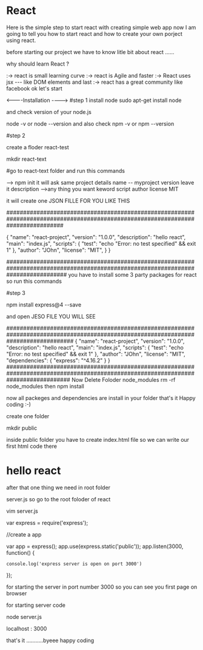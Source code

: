 # React


<p> Here is the simple step to start react with creating simple web app now I am going to tell you how to start  react and how to 
create your own porject using react.</p> 
before starting our project we have to know litle bit about react ......

why  should learn React ?

  :->  react is small learning curve
  :-> react is Agile  and faster
  :-> React uses jsx --- like DOM elements
  and last
  :-> react has a great community   like facebook 
  ok let's start 

<----Installation ---->
#step 1
install node
sudo apt-get install node 

and check version of your node.js

node -v
or 
node --version
and also check
npm -v
or 
npm --version

#step 2

create a floder react-test

mkdir react-text

#go to react-text folder and run this commands

--> npm init
it will ask same project details
name -- myproject
version leave it
description -->any thing you want
keword
script 
author
license  MIT

it will create one JSON FILLE FOR YOU LIKE THIS


#################################################################################################################################

{
  "name": "react-project",
  "version": "1.0.0",
  "description": "hello react",
  "main": "index.js",
  "scripts": {
    "test": "echo \"Error: no test specified\" && exit 1"
  },
  "author": "JOhn",
  "license": "MIT",
  }
}

##################################################################################################################################
you have to install some 3 party packages for react so run this commands

#step 3

npm install  express@4 --save

and open JESO FILE YOU WILL SEE 

####################################################################################################################################
{
  "name": "react-project",
  "version": "1.0.0",
  "description": "hello react",
  "main": "index.js",
  "scripts": {
    "test": "echo \"Error: no test specified\" && exit 1"
  },
  "author": "JOhn",
  "license": "MIT",
  "dependencies": {
    "express": "^4.16.2"
  }
}
###################################################################################################################################
Now Delete Foloder node_modules
rm -rf node_modules
then
npm install

now all packeges and dependencies are install in your folder 
that's it
Happy coding :-)

create one folder 

mkdir public

inside public folder you have to create index.html file so we can write our first
html code there
<!Doctype html>
<html>
<head>
  <title>my react page</title>
</head>
<body>
   <h1> hello react  </h1>
   
</body>
</html>

after that one thing we need in root folder 

server.js
so go to the root foloder of react


vim server.js


var express = require('express');


//create a app

var app = express();
app.use(express.static('public'));
app.listen(3000, function() {

	console.log('express server is open on port 3000')

});

for starting the server in port number 3000 so you can see you first page on browser

for starting server code

node server.js


localhost : 3000

that's it ...........byeee
happy coding









